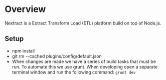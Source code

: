 # Overview
Nextract is a Extract Transform Load (ETL) platform build on top of Node.js. 

## Setup
- npm install
- git rm --cached plugins/config/default.json
- When changes are made we have a series of build tasks that must be run. To automate this we use grunt. When developing open a separate terminal window and run the following command:
```grunt dev```
